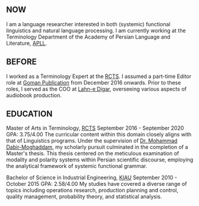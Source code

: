 ## NOW
I am a language researcher interested in both (systemic) functional linguistics and natural language processing. I am currently working at the Terminology Department of the Academy of Persian Language and Literature, [APLL](https://apll.ir/).

## BEFORE
I worked as a Terminology Expert at the [RCTS](https://apll.ir/rcts/). I assumed a part-time Editor role at [Goman Publication](https://gomanbook.com/) from December 2016 onwards. Prior to these roles, I served as the COO at [Lahn-e Digar](https://www.instagram.com/lahnedigar/), overseeing various aspects of audiobook production.

## EDUCATION
Master of Arts in Terminology, [RCTS](https://apll.ir/rcts/)
September 2016 - September 2020
GPA: 3.75/4.00
The curricular content within this domain closely aligns with that of Linguistics programs. Under the supervision of [Dr. Mohammad Dabir-Moghaddam](https://en.wikipedia.org/wiki/Mohammad_Dabir_Moghaddam/), my scholarly pursuit culminated in the completion of a Master's thesis. This thesis centered on the meticulous examination of modality and polarity systems within Persian scientific discourse, employing the analytical framework of systemic functional grammar.

Bachelor of Science in Industrial Engineering, [KIAU](https://karaj.iau.ir/en)
September 2010 - October 2015
GPA: 2.58/4.00
My studies have covered a diverse range of topics including operations research, production planning and control, quality management, probability theory, and statistical analysis.
